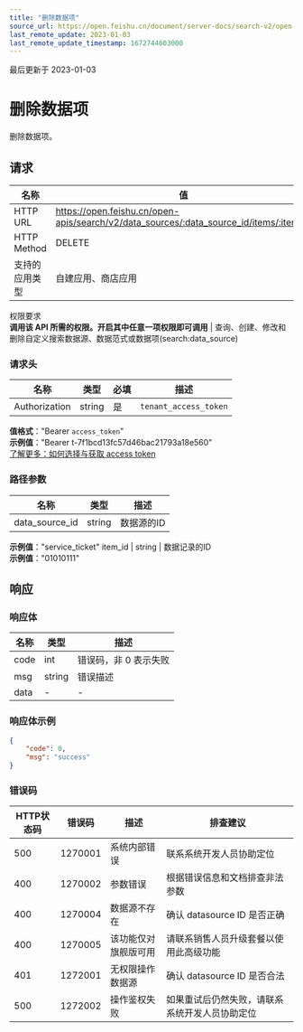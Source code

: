 ```yaml
---
title: "删除数据项"
source_url: https://open.feishu.cn/document/server-docs/search-v2/open-search/data_source-item/delete
last_remote_update: 2023-01-03
last_remote_update_timestamp: 1672744603000
---
```

最后更新于 2023-01-03

# 删除数据项

删除数据项。

## 请求
名称 | 值
---|---
HTTP URL | https://open.feishu.cn/open-apis/search/v2/data_sources/:data_source_id/items/:item_id
HTTP Method | DELETE
支持的应用类型 | 自建应用、商店应用
权限要求  
            **调用该 API 所需的权限。开启其中任意一项权限即可调用** | 查询、创建、修改和删除自定义搜索数据源、数据范式或数据项(search:data_source)

### 请求头

名称 | 类型 | 必填 | 描述
--- | --- | --- | ---
Authorization | string | 是 | `tenant_access_token`  
**值格式**："Bearer `access_token`"  
**示例值**："Bearer t-7f1bcd13fc57d46bac21793a18e560"  
[了解更多：如何选择与获取 access token](https://open.feishu.cn/document/uAjLw4CM/ugTN1YjL4UTN24CO1UjN/trouble-shooting/how-to-choose-which-type-of-token-to-use)

### 路径参数

名称 | 类型 | 描述
--- | --- | ---
data_source_id | string | 数据源的ID  
**示例值**："service_ticket"
item_id | string | 数据记录的ID  
**示例值**："01010111"

## 响应

### 响应体

名称 | 类型 | 描述
--- | --- | ---
code | int | 错误码，非 0 表示失败
msg | string | 错误描述
data | \- | \-

### 响应体示例
```json
{
    "code": 0,
    "msg": "success"
}
```

### 错误码

HTTP状态码 | 错误码 | 描述 | 排查建议
--- | --- | --- | ---
500 | 1270001 | 系统内部错误 | 联系系统开发人员协助定位
400 | 1270002 | 参数错误 | 根据错误信息和文档排查非法参数
400 | 1270004 | 数据源不存在 | 确认 datasource ID 是否正确
400 | 1270005 | 该功能仅对旗舰版可用 | 请联系销售人员升级套餐以使用此高级功能
401 | 1272001 | 无权限操作数据源 | 确认 datasource ID 是否合法
500 | 1272002 | 操作鉴权失败 | 如果重试后仍然失败，请联系系统开发人员协助定位
